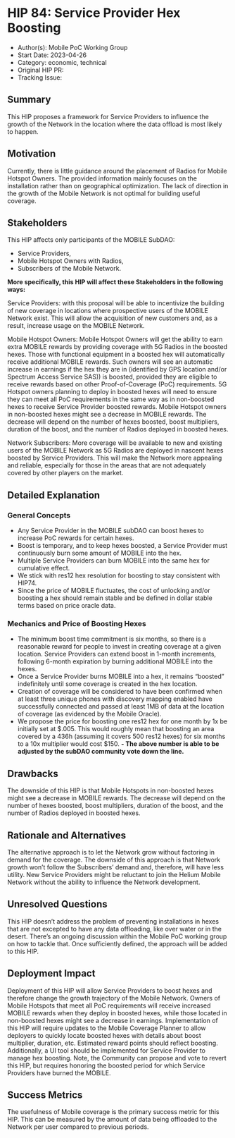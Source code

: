 # HIP 84: Service Provider Hex Boosting

- Author(s): Mobile PoC Working Group
- Start Date: 2023-04-26
- Category: economic, technical
- Original HIP PR: <!-- leave this empty; maintainer will fill in ID of this pull request -->
- Tracking Issue: <!-- leave this empty; maintainer will create a discussion issue -->

## Summary

This HIP proposes a framework for Service Providers to influence the growth of the Network in the location where the data offload is most likely to happen.

## Motivation

Currently, there is little guidance around the placement of Radios for Mobile Hotspot Owners. The provided information mainly focuses on the installation rather than on geographical optimization. The lack of direction in the growth of the Mobile Network is not optimal for building useful coverage.

## Stakeholders

This HIP affects only participants of the MOBILE SubDAO:

- Service Providers,
- Mobile Hotspot Owners with Radios,
- Subscribers of the Mobile Network.

**More specifically, this HIP will affect these Stakeholders in the following ways:**

Service Providers: with this proposal will be able to incentivize the building of new coverage in locations where prospective users of the MOBILE Network exist. This will allow the acquisition of new customers and, as a result, increase usage on the MOBILE Network.

Mobile Hotspot Owners: Mobile Hotspot Owners will get the ability to earn extra MOBILE rewards by providing coverage with 5G Radios in the boosted hexes. Those with functional equipment in a boosted hex will automatically receive additional MOBILE rewards. Such owners will see an automatic increase in earnings if the hex they are in (identified by GPS location and/or Spectrum Access Service SAS)) is boosted, provided they are eligible to receive rewards based on other Proof-of-Coverage (PoC) requirements. 5G Hotspot owners planning to deploy in boosted hexes will need to ensure they can meet all PoC requirements in the same way as in non-boosted hexes to receive Service Provider boosted rewards.
Mobile Hotspot owners in non-boosted hexes might see a decrease in MOBILE rewards. The decrease will depend on the number of hexes boosted, boost multipliers, duration of the boost, and the number of Radios deployed in boosted hexes.

Network Subscribers: More coverage will be available to new and existing users of the MOBILE Network as 5G Radios are deployed in nascent hexes boosted by Service Providers. This will make the Network more appealing and reliable, especially for those in the areas that are not adequately covered by other players on the market.

## Detailed Explanation

### General Concepts

- Any Service Provider in the MOBILE subDAO can boost hexes to increase PoC rewards for certain hexes.
- Boost is temporary, and to keep hexes boosted, a Service Provider must continuously burn some amount of MOBILE into the hex.
- Multiple Service Providers can burn MOBILE into the same hex for cumulative effect.
- We stick with res12 hex resolution for boosting to stay consistent with HIP74.
- Since the price of MOBILE fluctuates, the cost of unlocking and/or boosting a hex should remain stable and be defined in dollar stable terms based on price oracle data.

### Mechanics and Price of Boosting Hexes

- The minimum boost time commitment is six months, so there is a reasonable reward for people to invest in creating coverage at a given location. Service Providers can extend boost in 1-month increments, following 6-month expiration by burning additional MOBILE into the hexes.
- Once a Service Provider burns MOBILE into a hex, it remains “boosted” indefinitely until some coverage is created in the hex location.
- Creation of coverage will be considered to have been confirmed when at least three unique phones with discovery mapping enabled have successfully connected and passed at least 1MB of data at the location of coverage (as evidenced by the Mobile Oracle).
- We propose the price for boosting one res12 hex for one month by 1x be initially set at $.005. This would roughly mean that boosting an area covered by a 436h (assuming it covers 500 res12 hexes) for six months to a 10x multiplier would cost $150.
**- The above number is able to be adjusted by the subDAO community vote down the line.**

## Drawbacks

The downside of this HIP is that Mobile Hotspots in non-boosted hexes might see a decrease in MOBILE rewards. The decrease will depend on the number of hexes boosted, boost multipliers, duration of the boost, and the number of Radios deployed in boosted hexes.

## Rationale and Alternatives

The alternative approach is to let the Network grow without factoring in demand for the coverage. The downside of this approach is that Network growth won’t follow the Subscribers’ demand and, therefore, will have less utility. New Service Providers might be reluctant to join the Helium Mobile Network without the ability to influence the Network development.

## Unresolved Questions

This HIP doesn’t address the problem of preventing installations in hexes that are not excepted to have any data offloading, like over water or in the desert. There’s an ongoing discussion within the Mobile PoC working group on how to tackle that. Once sufficiently defined, the approach will be added to this HIP.

## Deployment Impact

Deployment of this HIP will allow Service Providers to boost hexes and therefore change the growth trajectory of the Mobile Network.
Owners of Mobile Hotspots that meet all PoC requirements will receive increased MOBILE rewards when they deploy in boosted hexes, while those located in non-boosted hexes might see a decrease in earnings.
Implementation of this HIP will require updates to the Mobile Coverage Planner to allow deployers to quickly locate boosted hexes with details about boost multiplier, duration, etc. Estimated reward points should reflect boosting.
Additionally, a UI tool should be implemented for Service Provider to manage hex boosting.
Note, the Community can propose and vote to revert this HIP, but requires honoring the boosted period for which Service Providers have burned the MOBILE.

## Success Metrics

The usefulness of Mobile coverage is the primary success metric for this HIP. This can be measured by the amount of data being offloaded to the Network per user compared to previous periods.
